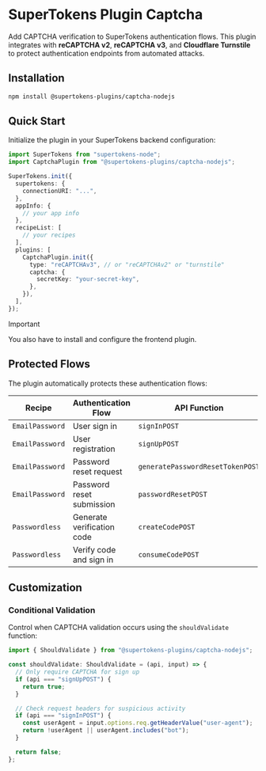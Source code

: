 # SuperTokens Plugin Captcha

Add CAPTCHA verification to SuperTokens authentication flows.
This plugin integrates with **reCAPTCHA v2**, **reCAPTCHA v3**, and **Cloudflare Turnstile** to protect authentication endpoints from automated attacks.

## Installation

```bash
npm install @supertokens-plugins/captcha-nodejs
```

## Quick Start

Initialize the plugin in your SuperTokens backend configuration:

```typescript
import SuperTokens from "supertokens-node";
import CaptchaPlugin from "@supertokens-plugins/captcha-nodejs";

SuperTokens.init({
  supertokens: {
    connectionURI: "...",
  },
  appInfo: {
    // your app info
  },
  recipeList: [
    // your recipes
  ],
  plugins: [
    CaptchaPlugin.init({
      type: "reCAPTCHAv3", // or "reCAPTCHAv2" or "turnstile"
      captcha: {
        secretKey: "your-secret-key",
      },
    }),
  ],
});
```

> [!IMPORTANT]  
> You also have to install and configure the frontend plugin.

## Protected Flows

The plugin automatically protects these authentication flows:

| Recipe          | Authentication Flow        | API Function                     |
| --------------- | -------------------------- | -------------------------------- |
| `EmailPassword` | User sign in               | `signInPOST`                     |
| `EmailPassword` | User registration          | `signUpPOST`                     |
| `EmailPassword` | Password reset request     | `generatePasswordResetTokenPOST` |
| `EmailPassword` | Password reset submission  | `passwordResetPOST`              |
| `Passwordless`  | Generate verification code | `createCodePOST`                 |
| `Passwordless`  | Verify code and sign in    | `consumeCodePOST`                |

## Customization

### Conditional Validation

Control when CAPTCHA validation occurs using the `shouldValidate` function:

```typescript
import { ShouldValidate } from "@supertokens-plugins/captcha-nodejs";

const shouldValidate: ShouldValidate = (api, input) => {
  // Only require CAPTCHA for sign up
  if (api === "signUpPOST") {
    return true;
  }

  // Check request headers for suspicious activity
  if (api === "signInPOST") {
    const userAgent = input.options.req.getHeaderValue("user-agent");
    return !userAgent || userAgent.includes("bot");
  }

  return false;
};
```
